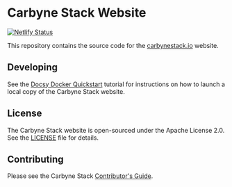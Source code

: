 # Carbyne Stack Website

[![Netlify Status](https://api.netlify.com/api/v1/badges/33cf522c-00d8-4c3c-81f1-9ee3ecae08db/deploy-status)](https://app.netlify.com/sites/tender-goodall-23496d/deploys)

This repository contains the source code for the [carbynestack.io](https://carbynestack.io) 
website.

## Developing

See the [Docsy Docker Quickstart](https://www.docsy.dev/docs/getting-started/quickstart-docker/) 
tutorial for instructions on how to launch a local copy of the Carbyne Stack 
website.

## License

The Carbyne Stack website is open-sourced under the Apache License 2.0. See the
[LICENSE](LICENSE) file for details.

## Contributing

Please see the Carbyne Stack [Contributor's Guide](https://github.com/carbynestack/carbynestack/blob/master/CONTRIBUTING.md).